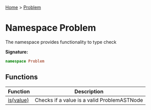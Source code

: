[Home](../index.md) &gt; [Problem](./problem.md)

# Namespace Problem

The namespace provides functionality to type check

<b>Signature:</b>

```typescript
namespace Problem 
```

## Functions

|  Function | Description |
|  --- | --- |
|  [is(value)](./problem/variables/is_1.md) | Checks if a value is a valid ProblemASTNode |

